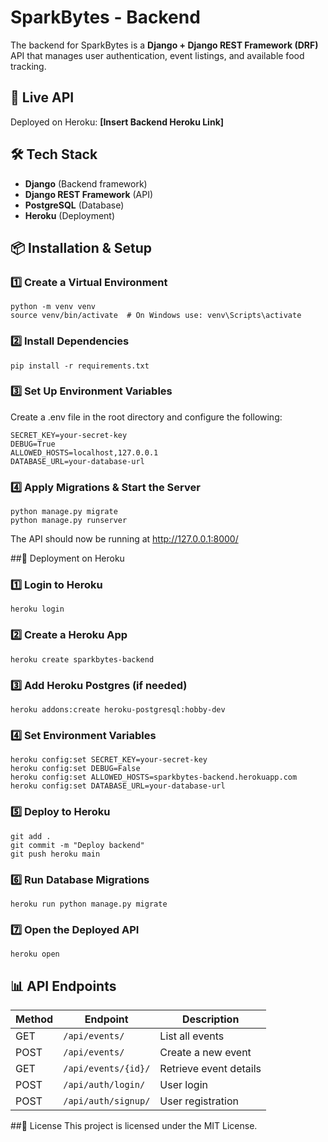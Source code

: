 # SparkBytes - Backend

The backend for SparkBytes is a **Django + Django REST Framework (DRF)** API that manages user authentication, event listings, and available food tracking.

## 🚀 Live API
Deployed on Heroku: **[Insert Backend Heroku Link]**

## 🛠️ Tech Stack
- **Django** (Backend framework)
- **Django REST Framework** (API)
- **PostgreSQL** (Database)
- **Heroku** (Deployment)

## 📦 Installation & Setup
### 1️⃣ Create a Virtual Environment
```
python -m venv venv
source venv/bin/activate  # On Windows use: venv\Scripts\activate
```
### 2️⃣ Install Dependencies
```
pip install -r requirements.txt
```
### 3️⃣ Set Up Environment Variables
Create a .env file in the root directory and configure the following:
```
SECRET_KEY=your-secret-key
DEBUG=True
ALLOWED_HOSTS=localhost,127.0.0.1
DATABASE_URL=your-database-url
```
### 4️⃣ Apply Migrations & Start the Server
```
python manage.py migrate
python manage.py runserver
```
The API should now be running at http://127.0.0.1:8000/

##🚀 Deployment on Heroku

### 1️⃣ Login to Heroku
```
heroku login
```
### 2️⃣ Create a Heroku App
```
heroku create sparkbytes-backend
```
### 3️⃣ Add Heroku Postgres (if needed)
```
heroku addons:create heroku-postgresql:hobby-dev
```
### 4️⃣ Set Environment Variables
```
heroku config:set SECRET_KEY=your-secret-key
heroku config:set DEBUG=False
heroku config:set ALLOWED_HOSTS=sparkbytes-backend.herokuapp.com
heroku config:set DATABASE_URL=your-database-url
```

### 5️⃣ Deploy to Heroku
```
git add .
git commit -m "Deploy backend"
git push heroku main
```
### 6️⃣ Run Database Migrations
```
heroku run python manage.py migrate
```
### 7️⃣ Open the Deployed API
```
heroku open

```
## 📊 API Endpoints

| **Method** | **Endpoint**            | **Description**          |
|-----------|-------------------------|--------------------------|
| GET       | `/api/events/`          | List all events         |
| POST      | `/api/events/`          | Create a new event      |
| GET       | `/api/events/{id}/`     | Retrieve event details  |
| POST      | `/api/auth/login/`      | User login             |
| POST      | `/api/auth/signup/`     | User registration      |


##📜 License
This project is licensed under the MIT License.



